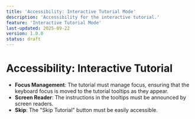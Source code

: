 ```yaml
---
title: 'Accessibility: Interactive Tutorial Mode'
description: 'Accessibility for the interactive tutorial.'
feature: 'Interactive Tutorial Mode'
last-updated: 2025-09-22
version: 1.0.0
status: draft
---
```


# Accessibility: Interactive Tutorial

- **Focus Management**: The tutorial must manage focus, ensuring that the keyboard focus is moved to the tutorial tooltips as they appear.
- **Screen Reader**: The instructions in the tooltips must be announced by screen readers.
- **Skip**: The "Skip Tutorial" button must be easily accessible.
